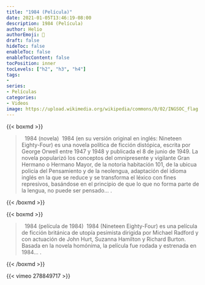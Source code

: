```yaml
---
title: "1984 (Película)"
date: 2021-01-05T13:46:19-08:00
description: 1984 (Película)
author: Helio
authorEmoji: 📡
draft: false
hideToc: false
enableToc: false
enableTocContent: false
tocPosition: inner
tocLevels: ["h2", "h3", "h4"]
tags:
- 
series:
- Películas
categories:
- Videos
image: https://upload.wikimedia.org/wikipedia/commons/0/02/INGSOC_flag.svg
---
```



{{< boxmd >}}

> <i class="fa fa-wikipedia-w fa-2x" aria-hidden="true"> </i> 1984 (novela)
<i class="fa fa-quote-left" aria-hidden="true"> </i>1984 (en su versión original en inglés: Nineteen Eighty-Four) es una novela política de ficción distópica, escrita por George Orwell entre 1947 y 1948 y publicada el 8 de junio de 1949. La novela popularizó los conceptos del omnipresente y vigilante Gran Hermano o Hermano Mayor, de la notoria habitación 101, de la ubicua policía del Pensamiento y de la neolengua, adaptación del idioma inglés en la que se reduce y se transforma el léxico con fines represivos, basándose en el principio de que lo que no forma parte de la lengua, no puede ser pensado...<i class="fa fa-quote-right" aria-hidden="true"> </i>.

{{< /boxmd >}}

{{< boxmd >}}

> <i class="fa fa-wikipedia-w fa-2x" aria-hidden="true"> </i> 1984 (película de 1984)
<i class="fa fa-quote-left" aria-hidden="true"> </i>1984 (Nineteen Eighty-Four) es una película de ficción británica de utopía pesimista dirigida por Michael Radford y con actuación de John Hurt, Suzanna Hamilton y Richard Burton. Basada en la novela homónima, la película fue rodada y estrenada en 1984...<i class="fa fa-quote-right" aria-hidden="true"> </i>.

{{< /boxmd >}}


{{< vimeo 278849717 >}}
